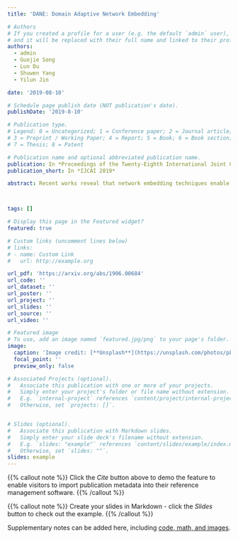 ```yaml
---
title: 'DANE: Domain Adaptive Network Embedding'

# Authors
# If you created a profile for a user (e.g. the default `admin` user), write the username (folder name) here
# and it will be replaced with their full name and linked to their profile.
authors:
  - admin
  - Guojie Song
  - Lun Du
  - Shuwen Yang
  - Yilun Jin

date: '2019-08-10'

# Schedule page publish date (NOT publication's date).
publishDate: '2019-8-10'

# Publication type.
# Legend: 0 = Uncategorized; 1 = Conference paper; 2 = Journal article;
# 3 = Preprint / Working Paper; 4 = Report; 5 = Book; 6 = Book section;
# 7 = Thesis; 8 = Patent

# Publication name and optional abbreviated publication name.
publication: In *Proceedings of the Twenty-Eighth International Joint Conference on Artificial Intelligence*
publication_short: In *IJCAI 2019*

abstract: Recent works reveal that network embedding techniques enable many machine learning models to handle diverse downstream tasks on graph structured data. However, as previous methods usually focus on learning embeddings for a single network, they can not learn representations transferable on multiple networks. Hence, it is important to design a network embedding algorithm that supports downstream model transferring on different networks, known as domain adaptation. In this paper, we propose a novel Domain Adaptive Network Embedding framework, which applies graph convolutional network to learn transferable embeddings. In DANE, nodes from multiple networks are encoded to vectors via a shared set of learnable parameters so that the vectors share an aligned embedding space. The distribution of embeddings on different networks are further aligned by adversarial learning regularization. In addition, DANE's advantage in learning transferable network embedding can be guaranteed theoretically. Extensive experiments reflect that the proposed framework outperforms other state-of-the-art network embedding baselines in cross-network domain adaptation tasks.



tags: []

# Display this page in the Featured widget?
featured: true

# Custom links (uncomment lines below)
# links:
# - name: Custom Link
#   url: http://example.org

url_pdf: 'https://arxiv.org/abs/1906.00684'
url_code: ''
url_dataset: ''
url_poster: ''
url_project: ''
url_slides: ''
url_source: ''
url_video: ''

# Featured image
# To use, add an image named `featured.jpg/png` to your page's folder.
image:
  caption: 'Image credit: [**Unsplash**](https://unsplash.com/photos/pLCdAaMFLTE)'
  focal_point: ''
  preview_only: false

# Associated Projects (optional).
#   Associate this publication with one or more of your projects.
#   Simply enter your project's folder or file name without extension.
#   E.g. `internal-project` references `content/project/internal-project/index.md`.
#   Otherwise, set `projects: []`.


# Slides (optional).
#   Associate this publication with Markdown slides.
#   Simply enter your slide deck's filename without extension.
#   E.g. `slides: "example"` references `content/slides/example/index.md`.
#   Otherwise, set `slides: ""`.
slides: example
---
```


{{% callout note %}}
Click the _Cite_ button above to demo the feature to enable visitors to import publication metadata into their reference management software.
{{% /callout %}}

{{% callout note %}}
Create your slides in Markdown - click the _Slides_ button to check out the example.
{{% /callout %}}

Supplementary notes can be added here, including [code, math, and images](https://wowchemy.com/docs/writing-markdown-latex/).
